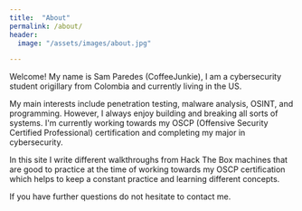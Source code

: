 ```yaml
---
title:  "About"
permalink: /about/
header:
  image: "/assets/images/about.jpg"

---
```


Welcome! My name is Sam Paredes (CoffeeJunkie), I am a cybersecurity student origillary from Colombia and currently living in the US.

My main interests include penetration testing, malware analysis, OSINT, and programming. However, I always enjoy building and breaking all sorts of systems. I'm currently working towards my OSCP (Offensive Security Certified Professional)    certification and completing my major in cybersecurity.

In this site I write different walkthroughs from Hack The Box machines that are good to practice at the time of working towards my OSCP certification which helps to keep a constant practice and learning different concepts.

If you have further questions do not hesitate to contact me.